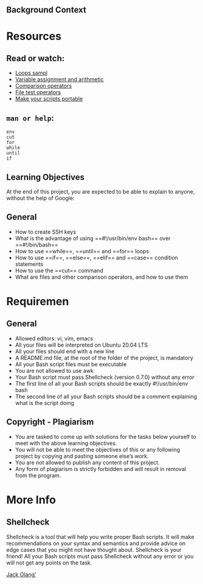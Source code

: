 ## Background Context

# Resources
## Read or watch:
+ [Loops sampl](https://tldp.org/LDP/Bash-Beginners-Guide/html/sect_09_01.html)
+ [Variable assignment and arithmetic](https://tldp.org/LDP/abs/html/comparison-ops.html)
+ [Comparison operators](https://tldp.org/LDP/abs/html/ops.html)
+ [File test operators](https://tldp.org/LDP/abs/html/fto.html)
+ [Make your scripts portable](https://www.cyberciti.biz/tips/finding-bash-perl-python-portably-using-env.html)

## `man or help`:
```
env
cut
for
while
until
if
```

## Learning Objectives
At the end of this project, you are expected to be able to explain to anyone, without the help of Google:

## General
+ How to create SSH keys
+ What is the advantage of using ==#!/usr/bin/env bash== over ==#!/bin/bash==
+ How to use ==while==, ==until== and ==for== loops
+ How to use ==if==, ==else==, ==elif== and ==case== condition statements
+ How to use the ==cut== command
+ What are files and other comparison operators, and how to use them
# Requiremen 
## General
+ Allowed editors: vi, vim, emacs
+ All your files will be interpreted on Ubuntu 20.04 LTS
+ All your files should end with a new line
+ A README.md file, at the root of the folder of the project, is mandatory
+ All your Bash script files must be executable
+ You are not allowed to use awk
+ Your Bash script must pass Shellcheck (version 0.7.0) without any error
+ The first line of all your Bash scripts should be exactly #!/usr/bin/env bash
+ The second line of all your Bash scripts should be a comment explaining what is the script doing
## Copyright - Plagiarism
+ You are tasked to come up with solutions for the tasks below yourself to meet with the above learning objectives.
+ You will not be able to meet the objectives of this or any following project by copying and pasting someone else’s work.
+ You are not allowed to publish any content of this project.
+ Any form of plagiarism is strictly forbidden and will result in removal from the program.

# More Info
## Shellcheck
Shellcheck is a tool that will help you write proper Bash scripts. It will make recommendations on your syntax and semantics and provide advice on edge cases that you might not have thought about. Shellcheck is your friend! All your Bash scripts must pass Shellcheck without any error or you will not get any points on the task.

[Jack Olang'](https://github.com/OlangJaq)
